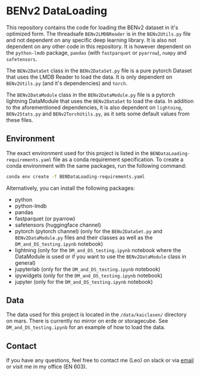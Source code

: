 # BENv2 DataLoading

This repository contains the code for loading the BENv2 dataset in it's optimized form. 
The threadsafe `BENv2LMDBReader` is in the `BENv2Utils.py` file and not dependent on any specific deep learning library. 
It is also not dependent on any other code in this repository.
It is however dependent on the `python-lmdb` package, `pandas` (with `fastparquet` or `pyarrow`), `numpy` and `safetensors`.

The `BENv2DataSet` class in the `BENv2DataSet.py` file is a pure pytorch Dataset that uses the LMDB Reader to load the data. 
It is only dependent on `BENv2Utils.py` (and it's dependencies) and `torch`.

The `BENv2DataModule` class in the `BENv2DataModule.py` file is a pytorch lightning DataModule that uses the `BENv2DataSet` to load the data.
In addition to the aforementioned dependencies, it is also dependent on `lightning`, `BENv2Stats.py` and `BENv2TorchUtils.py`, 
as it sets some default values from these files.

## Environment
The exact environment used for this project is listed in the `BENDataLoading-requirements.yaml` file as a conda 
requirement specification. To create a conda environment with the same packages, run the following command:

```bash
conda env create -f BENDataLoading-requirements.yaml
```

Alternatively, you can install the following packages:
- python
- python-lmdb
- pandas
- fastparquet (or pyarrow)
- safetensors (huggingface channel)
- pytorch (pytorch channel) (only for the `BENv2DataSet.py` and `BENv2DataModule.py` files and their classes as well as 
the `DM_and_DS_testing.ipynb` notebook)
- lightning (only for the `DM_and_DS_testing.ipynb` notebook where the DataModule is used or if you want to use the 
`BENv2DataModule` class in general)
- jupyterlab (only for the `DM_and_DS_testing.ipynb` notebook)
- ipywidgets (only for the `DM_and_DS_testing.ipynb` notebook)
- jupyter (only for the `DM_and_DS_testing.ipynb` notebook)

## Data

The data used for this project is located in the `/data/kaiclasen/` directory on mars. There is currently no mirror on 
erde or storagecube. See `DM_and_DS_testing.ipynb` for an example of how to load the data.

## Contact

If you have any questions, feel free to contact me (Leo) on slack or via [email](mailto:l.hackel@tu-berlin.de) or visit me in
my office (EN 603).